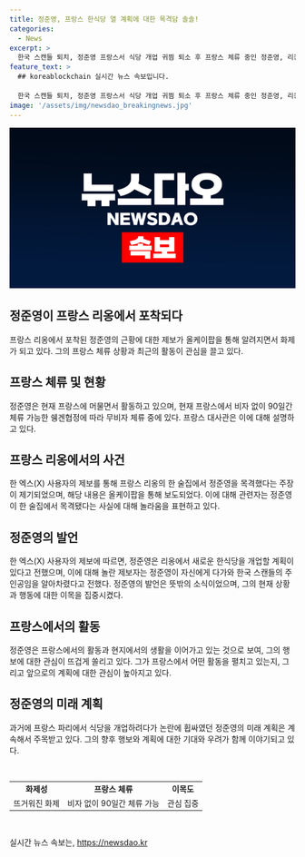 ```yaml
---
title: 정준영, 프랑스 한식당 열 계획에 대한 목격담 솔솔!
categories:
  - News
excerpt: >
  한국 스캔들 퇴치, 정준영 프랑스서 식당 개업 귀띔 퇴소 후 프랑스 체류 중인 정준영, 리옹 술집에서 목격될 뻔한 사진 공개. 성범죄로 지난 3월 출소한 그는 한 술집에서 한국식당 개업 계획을 밝혀. 프랑스 체류 어려움 없는 상황인데, 이례적인 이민 준비설까지 미등장. 한편, 2018년 파리식당 논란으로 무산됐던 그의 해외 이민 계획에 관심 집중.
feature_text: >
  ## koreablockchain 실시간 뉴스 속보입니다.

  한국 스캔들 퇴치, 정준영 프랑스서 식당 개업 귀띔 퇴소 후 프랑스 체류 중인 정준영, 리옹 술집에서 목격될 뻔한 사진 공개. 성범죄로 지난 3월 출소한 그는 한 술집에서 한국식당 개업 계획을 밝혀. 프랑스 체류 어려움 없는 상황인데, 이례적인 이민 준비설까지 미등장. 한편, 2018년 파리식당 논란으로 무산됐던 그의 해외 이민 계획에 관심 집중.
image: '/assets/img/newsdao_breakingnews.jpg'
---
```


<p><img src="/assets/img/newsdao_breakingnews.jpg" alt="koreablockchain 속보" /></p>

<h2 data-ke-size="size26">정준영이 프랑스 리옹에서 포착되다</h2>

<p data-ke-size="size16">프랑스 리옹에서 포착된 정준영의 근황에 대한 제보가 올케이팝을 통해 알려지면서 화제가 되고 있다. 그의 프랑스 체류 상황과 최근의 활동이 관심을 끌고 있다.</p>

<h2 data-ke-size="size26">프랑스 체류 및 현황</h2>

<p data-ke-size="size16">정준영은 현재 프랑스에 머물면서 활동하고 있으며, 현재 프랑스에서 비자 없이 90일간 체류 가능한 쉥겐협정에 따라 무비자 체류 중에 있다. 프랑스 대사관은 이에 대해 설명하고 있다.</p>

<h2 data-ke-size="size26">프랑스 리옹에서의 사건</h2>

<p data-ke-size="size16">한 엑스(X) 사용자의 제보를 통해 프랑스 리옹의 한 술집에서 정준영을 목격했다는 주장이 제기되었으며, 해당 내용은 올케이팝을 통해 보도되었다. 이에 대해 관련자는 정준영이 한 술집에서 목격됐다는 사실에 대해 놀라움을 표현하고 있다.</p>

<h2 data-ke-size="size26">정준영의 발언</h2>

<p data-ke-size="size16">한 엑스(X) 사용자의 제보에 따르면, 정준영은 리옹에서 새로운 한식당을 개업할 계획이 있다고 전했으며, 이에 대해 놀란 제보자는 정준영이 자신에게 다가와 한국 스캔들의 주인공임을 알아차렸다고 전했다. 정준영의 발언은 뜻밖의 소식이었으며, 그의 현재 상황과 행동에 대한 이목을 집중시켰다.</p>

<h2 data-ke-size="size26">프랑스에서의 활동</h2>

<p data-ke-size="size16">정준영은 프랑스에서의 활동과 현지에서의 생활을 이어가고 있는 것으로 보여, 그의 행보에 대한 관심이 뜨겁게 쏠리고 있다. 그가 프랑스에서 어떤 활동을 펼치고 있는지, 그리고 앞으로의 계획에 대한 관심이 높아지고 있다.</p>

<h2 data-ke-size="size26">정준영의 미래 계획</h2>

<p data-ke-size="size16">과거에 프랑스 파리에서 식당을 개업하려다가 논란에 휩싸였던 정준영의 미래 계획은 계속해서 주목받고 있다. 그의 향후 행보와 계획에 대한 기대와 우려가 함께 이야기되고 있다.</p>

<p data-ke-size="size16">&nbsp;</p>

<table>
    <tbody>
        <tr>
            <td style="text-align: center; height: 17px;"><b>화제성</b></td>
            <td style="text-align: center; height: 17px;"><b>프랑스 체류</b></td>
            <td style="text-align: center; height: 17px;"><b>이목도</b></td>
        </tr>
        <tr>
            <td style="text-align: center;">뜨거워진 화제</td>
            <td style="text-align: center;">비자 없이 90일간 체류 가능</td>
            <td style="text-align: center;">관심 집중</td>
        </tr>
    </tbody>
</table>

<p data-ke-size="size16">&nbsp;</p>
실시간 뉴스 속보는, <a href="https://newsdao.kr" rel="dofollow">https://newsdao.kr</a>


